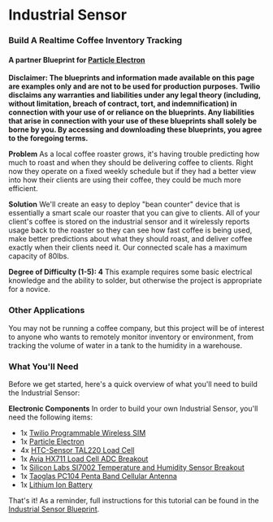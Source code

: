 # Industrial Sensor
### Build A Realtime Coffee Inventory Tracking
#### A partner Blueprint for [Particle Electron](https://www.particle.io)

**Disclaimer: The blueprints and information made available on this page are examples only and are not to be used for production purposes. Twilio disclaims any warranties and liabilities under any legal theory (including, without limitation, breach of contract, tort, and indemnification) in connection with your use of or reliance on the blueprints. Any liabilities that arise in connection with your use of these blueprints shall solely be borne by you. By accessing and downloading these blueprints, you agree to the foregoing terms.**

**Problem**  As a local coffee roaster grows, it's having trouble predicting how much to roast and when they should be delivering coffee to clients. Right now they operate on a fixed weekly schedule but if they had a better view into how their clients are using their coffee, they could be much more efficient.

**Solution** We'll create an easy to deploy "bean counter" device that is essentially a smart scale our roaster that you can give to clients. All of your client's coffee is stored on the industrial sensor and it wirelessly reports usage back to the roaster so they can see how fast coffee is being used, make better predictions about what they should roast, and deliver coffee exactly when their clients need it. Our connected scale has a maximum capacity of 80lbs.

**Degree of Difficulty (1-5): 4** This example requires some basic electrical knowledge and the ability to solder, but otherwise the project is appropriate for a novice.

### Other Applications
You may not be running a coffee company, but this project will be of interest to anyone who wants to remotely monitor inventory or environment, from tracking the volume of water in a tank to the humidity in a warehouse.

### What You'll Need
Before we get started, here's a quick overview of what you'll need to build the Industrial Sensor:

**Electronic Components** In order to build your own Industrial Sensor, you'll need the following items:

* 1x [Twilio Programmable Wireless SIM](https://www.twilio.com/wireless)
* 1x [Particle Electron](https://www.particle.io/products/hardware/electron-cellular-dev-kit)
* 4x [HTC-Sensor TAL220 Load Cell](https://www.sparkfun.com/products/13329)
* 1x [Avia HX711 Load Cell ADC Breakout](https://www.sparkfun.com/products/13879)
* 1x [Silicon Labs SI7002 Temperature and Humidity Sensor Breakout](https://www.sparkfun.com/products/13763)
* 1x [Taoglas PC104 Penta Band Cellular Antenna](http://www.digikey.com/product-detail/en/taoglas-limited/PC.104.07.0165C/931-1256-ND/4250302)
* 1x [Lithium Ion Battery](https://www.adafruit.com/products/2011)

That's it! As a reminder, full instructions for this tutorial can be found in the [Industrial Sensor Blueprint](https://www.twilio.com/wireless/blueprints/industrial-sensor/).